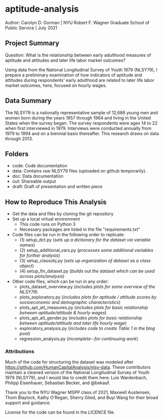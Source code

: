 # aptitude-analysis
Author: Carolyn D. Gorman | NYU Robert F. Wagner Graduate School of Public Service | July 2021

## Project Summary 
Question: What is the relationship between early adulthood measures of aptitude and attitudes and later life labor market outcomes?

Using data from the National Longitudinal Survey of Youth 1979 (NLSY79), I prepare a preliminary examination of how indicators of aptitude and attitudes during respondents' early adulthood are related to later life labor market outcomes, here, focused on hourly wages.

## Data Summary 
The NLSY79 is a nationally representative sample of 12,686 young men and women born during the years 1957 through 1964 and living in the United States when the survey began. The survey respondents were ages 14 to 22 when first interviewed in 1979. Interviews were conducted annually from 1979 to 1994 and on a biennial basis thereafter. This research draws on data through 2013. 

## Folders 
- code: Code documentation 
- data: Contains raw NLSY79 files (uploaded on github temporarily). 
- doc: Data documentation 
- out: Shareable output 
- draft: Draft of presentation and written piece  

## How to Reproduce This Analysis
- Get the data and files by cloning the git repository
- Set up a local virtual environment 
    - This code runs on Python 3
    - Necessary packages are listed in the file "requirements.txt"  
- Code files can be run in the following order to replicate: 
    - (1) setup_dct.py (*sets up a dictionary for the dataset via variable names*)
    - (2) setup_additional_vars.py (*processes some additional variables for further analysis*) 
    - (3) setup_classobj.py (*sets up organization of dataset as a class object*)
    - (4) setup_fin_dataset.py (*builds out the dataset which can be used across plots/analysis*)
 - Other code files, which can be run in any order:
    - plots_dataset_overview.py (*includes plots for some overview of the NLSY79*)
    - plots_exploratory.py (*includes plots for aptitude / attitude scores by socioeconomic and demographic characteristics*)
    - plots_apt_att_measures.py (*includes plots for basic relationship between aptitude/attitude & hourly wages*)
    - plots_apt_att_gender.py (*includes plots for basic relationship between aptitude/attitude and later life hourly wage*)
    - exploratory_analysis.py (*includes code to create Table 1 in the blog post*)
    - regression_analysis.py (*incomplete--for continuuing work*)



### Attributions 
Much of the code for structuring the dataset was modeled after https://github.com/HumanCapitalAnalysis/nlsy-data. These contributors maintain a cleaned version of the National Longitudinal Survey of Youth 1979 (NLSY79), and I would like to credit them here: Luis Wardenbach, Philipp Eisenhauer, Sebastian Becker, and @bekauf.

Thank you to the NYU Wagner MSPP class of 2021, Maxwell Austensen, Thom Blaylock, Kathy O'Regan, Sherry Glied, and Buyi Wang for their broad support and guidance.

License for the code can be found in the LICENCE file.
